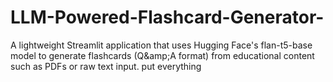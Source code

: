 # LLM-Powered-Flashcard-Generator-
A lightweight Streamlit application that uses Hugging Face's flan-t5-base model to generate flashcards (Q\&amp;A format) from educational content such as PDFs or raw text input. put everything  
